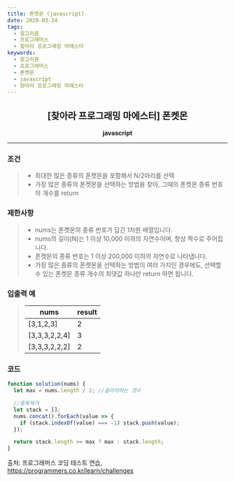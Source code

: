 ```yaml
---
title: 폰켓몬 (javascript)
date: 2020-03-24
tags:
  - 알고리즘
  - 프로그래머스
  - 찾아라 프로그래밍 마에스터
keywords:
  - 알고리즘
  - 프로그래머스
  - 폰켓몬
  - javascript
  - 찾아라 프로그래밍 마에스터
---
```


## <center>[찾아라 프로그래밍 마에스터] 폰켓몬</center>

**<center>javascript</center>**

---

### 조건

> - 최대한 많은 종류의 폰켓몬을 포함해서 N/2마리를 선택
> - 가장 많은 종류의 폰켓몬을 선택하는 방법을 찾아, 그때의 폰켓몬 종류 번호의 개수를 return

### 제한사항

> - nums는 폰켓몬의 종류 번호가 담긴 1차원 배열입니다.
> - nums의 길이(N)는 1 이상 10,000 이하의 자연수이며, 항상 짝수로 주어집니다.
> - 폰켓몬의 종류 번호는 1 이상 200,000 이하의 자연수로 나타냅니다.
> - 가장 많은 종류의 폰켓몬을 선택하는 방법이 여러 가지인 경우에도, 선택할 수 있는 폰켓몬 종류 개수의 최댓값 하나만 return 하면 됩니다.

### 입출력 예

> | nums          | result |
> | ------------- | ------ |
> | [3,1,2,3]     | 2      |
> | [3,3,3,2,2,4] | 3      |
> | [3,3,3,2,2,2] | 2      |

### 코드

```javascript
function solution(nums) {
  let max = nums.length / 2; //골라야하는 갯수

  //중복제거
  let stack = [];
  nums.concat().forEach(value => {
    if (stack.indexOf(value) === -1) stack.push(value);
  });

  return stack.length >= max ? max : stack.length;
}
```

출처: 프로그래머스 코딩 테스트 연습, https://programmers.co.kr/learn/challenges
